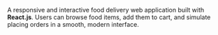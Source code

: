 
A responsive and interactive food delivery web application built with **React.js**. Users can browse food items, add them to cart, and simulate placing orders in a smooth, modern interface.
